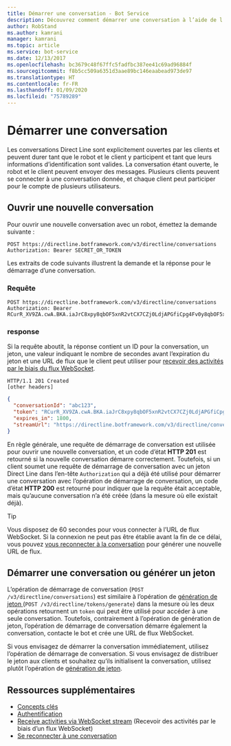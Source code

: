 ```yaml
---
title: Démarrer une conversation - Bot Service
description: Découvrez comment démarrer une conversation à l’aide de l’API Direct Line v3.0.
author: RobStand
ms.author: kamrani
manager: kamrani
ms.topic: article
ms.service: bot-service
ms.date: 12/13/2017
ms.openlocfilehash: bc3679c48f67ffc5fadfbc387ee41c69ad96884f
ms.sourcegitcommit: f8b5cc509a6351d3aae89bc146eaabead973de97
ms.translationtype: HT
ms.contentlocale: fr-FR
ms.lasthandoff: 01/09/2020
ms.locfileid: "75789289"
---
```

# <a name="start-a-conversation"></a>Démarrer une conversation

Les conversations Direct Line sont explicitement ouvertes par les clients et peuvent durer tant que le robot et le client y participent et tant que leurs informations d’identification sont valides. La conversation étant ouverte, le robot et le client peuvent envoyer des messages. Plusieurs clients peuvent se connecter à une conversation donnée, et chaque client peut participer pour le compte de plusieurs utilisateurs.

## <a name="open-a-new-conversation"></a>Ouvrir une nouvelle conversation

Pour ouvrir une nouvelle conversation avec un robot, émettez la demande suivante :

```http
POST https://directline.botframework.com/v3/directline/conversations
Authorization: Bearer SECRET_OR_TOKEN
```

Les extraits de code suivants illustrent la demande et la réponse pour le démarrage d’une conversation.

### <a name="request"></a>Requête

```http
POST https://directline.botframework.com/v3/directline/conversations
Authorization: Bearer RCurR_XV9ZA.cwA.BKA.iaJrC8xpy8qbOF5xnR2vtCX7CZj0LdjAPGfiCpg4Fv0y8qbOF5xPGfiCpg4Fv0y8qqbOF5x8qbOF5xn
```

### <a name="response"></a>response

Si la requête aboutit, la réponse contient un ID pour la conversation, un jeton, une valeur indiquant le nombre de secondes avant l’expiration du jeton et une URL de flux que le client peut utiliser pour [recevoir des activités par le biais du flux WebSocket](bot-framework-rest-direct-line-3-0-receive-activities.md#connect-via-websocket).

```http
HTTP/1.1 201 Created
[other headers]
```

```json
{
  "conversationId": "abc123",
  "token": "RCurR_XV9ZA.cwA.BKA.iaJrC8xpy8qbOF5xnR2vtCX7CZj0LdjAPGfiCpg4Fv0y8qbOF5xPGfiCpg4Fv0y8qqbOF5x8qbOF5xn",
  "expires_in": 1800,
  "streamUrl": "https://directline.botframework.com/v3/directline/conversations/abc123/stream?t=RCurR_XV9ZA.cwA..."
}
```

En règle générale, une requête de démarrage de conversation est utilisée pour ouvrir une nouvelle conversation, et un code d’état **HTTP 201** est retourné si la nouvelle conversation démarre correctement. Toutefois, si un client soumet une requête de démarrage de conversation avec un jeton Direct Line dans l’en-tête `Authorization` qui a déjà été utilisé pour démarrer une conversation avec l’opération de démarrage de conversation, un code d’état **HTTP 200** est retourné pour indiquer que la requête était acceptable, mais qu’aucune conversation n’a été créée (dans la mesure où elle existait déjà).

> [!TIP]
> Vous disposez de 60 secondes pour vous connecter à l’URL de flux WebSocket. Si la connexion ne peut pas être établie avant la fin de ce délai, vous pouvez [vous reconnecter à la conversation](bot-framework-rest-direct-line-3-0-reconnect-to-conversation.md) pour générer une nouvelle URL de flux.

## <a name="start-conversation-versus-generate-token"></a>Démarrer une conversation ou générer un jeton

L’opération de démarrage de conversation (`POST /v3/directline/conversations`) est similaire à l’opération de [génération de jeton ](bot-framework-rest-direct-line-3-0-authentication.md#generate-token) (`POST /v3/directline/tokens/generate`) dans la mesure où les deux opérations retournent un `token` qui peut être utilisé pour accéder à une seule conversation. Toutefois, contrairement à l’opération de génération de jeton, l’opération de démarrage de conversation démarre également la conversation, contacte le bot et crée une URL de flux WebSocket. 

Si vous envisagez de démarrer la conversation immédiatement, utilisez l’opération de démarrage de conversation. Si vous envisagez de distribuer le jeton aux clients et souhaitez qu’ils initialisent la conversation, utilisez plutôt l’opération de [génération de jeton](bot-framework-rest-direct-line-3-0-authentication.md#generate-token). 

## <a name="additional-resources"></a>Ressources supplémentaires

- [Concepts clés](bot-framework-rest-direct-line-3-0-concepts.md)
- [Authentification](bot-framework-rest-direct-line-3-0-authentication.md)
- [Receive activities via WebSocket stream](bot-framework-rest-direct-line-3-0-receive-activities.md#connect-via-websocket) (Recevoir des activités par le biais d’un flux WebSocket)
- [Se reconnecter à une conversation](bot-framework-rest-direct-line-3-0-reconnect-to-conversation.md)